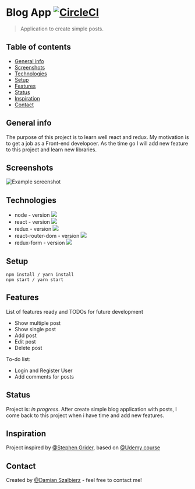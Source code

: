 # Blog App [![CircleCI](https://circleci.com/gh/Szalbik/ReactBlog/tree/master.svg?style=svg)](https://circleci.com/gh/Szalbik/ReactBlog/tree/master)

> Application to create simple posts.

## Table of contents

- [General info](#general-info)
- [Screenshots](#screenshots)
- [Technologies](#technologies)
- [Setup](#setup)
- [Features](#features)
- [Status](#status)
- [Inspiration](#inspiration)
- [Contact](#contact)

## General info

The purpose of this project is to learn well react and redux. My motivation is to get a job as a Front-end developoer. As the time go I will add new feature to this project and learn new libraries.

## Screenshots

![Example screenshot](./img/screenshot.png)

## Technologies

- node - version ![](https://img.shields.io/npm/v/node.svg?style=plastic)
- react - version ![](https://img.shields.io/npm/v/react.svg?style=plastic)
- redux - version ![](https://img.shields.io/npm/v/redux.svg?style=plastic)
- react-router-dom - version ![](https://img.shields.io/npm/v/react-router-dom.svg?style=plastic)
- redux-form - version ![](https://img.shields.io/npm/v/redux-form.svg?style=plastic)

## Setup

```
npm install / yarn install
npm start / yarn start
```

## Features

List of features ready and TODOs for future development

- Show multiple post
- Show single post
- Add post
- Edit post
- Delete post

To-do list:

- Login and Register User
- Add comments for posts

## Status

Project is: _in progress_. After create simple blog application with posts, I come back to this project when i have time and add new features.

## Inspiration

Project inspired by [@Stephen Grider](https://github.com/StephenGrider), based on [@Udemy course](https://www.udemy.com/react-redux/)

## Contact

Created by [@Damian Szalbierz](https://github.com/Szalbik) - feel free to contact me!
